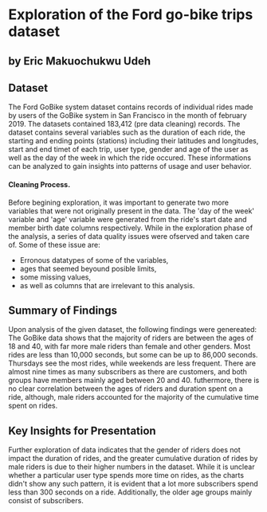 # Exploration of the Ford go-bike trips dataset
## by Eric Makuochukwu Udeh


## Dataset
The Ford GoBike system dataset contains records of individual rides made by users of the GoBike system in San Francisco in the month of february 2019. The datasets contained 183,412 (pre data cleaning) records. The dataset contains several variables such as the duration of each ride, the starting and ending points (stations) including their latitudes and longitudes, start and end timet of each trip, user type, gender and age of the user as well as the day of the week in which the ride occured. These informations can be analyzed to gain insights into patterns of usage and user behavior.

#### Cleaning Process.

Before begining exploration, it was important to generate two more variables that were not originally present in the data. The 'day of the week' variable and 'age' variable were generated from the ride's start date and member birth date columns respectively. 
While in the exploration phase of the analysis, a series of data quality issues were ofserved and taken care of. Some of these issue are:
- Erronous datatypes of some of the variables,
- ages that seemed beyound posible limits, 
- some missing values, 
- as well as columns that are irrelevant to this analysis.

## Summary of Findings
Upon analysis of the given dataset, the following findings were genereated:
The GoBike data shows that the majority of riders are between the ages of 18 and 40, with far more male riders than female and other genders. Most rides are less than 10,000 seconds, but some can be up to 86,000 seconds. Thursdays see the most rides, while weekends are less frequent. There are almost nine times as many subscribers as there are customers, and both groups have members mainly aged between 20 and 40. 
futhermore, there is no clear correlation between the ages of riders and duration spent on a ride, although, male riders accounted for the majority of the cumulative time spent on rides.

## Key Insights for Presentation
Further exploration of data indicates that the gender of riders does not impact the duration of rides, and the greater cumulative duration of rides by male riders is due to their higher numbers in the dataset. While it is unclear whether a particular user type spends more time on rides, as the charts didn't show any such pattern, it is evident that a lot more subscribers spend less than 300 seconds on a ride. Additionally, the older age groups mainly consist of subscribers.